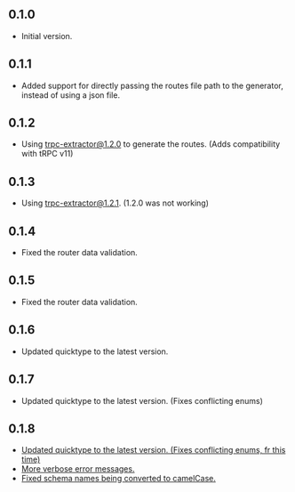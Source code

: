 ## 0.1.0

- Initial version.

## 0.1.1

- Added support for directly passing the routes file path to the generator, instead of using a json file.

## 0.1.2

- Using trpc-extractor@1.2.0 to generate the routes. (Adds compatibility with tRPC v11)

## 0.1.3

- Using trpc-extractor@1.2.1. (1.2.0 was not working)

## 0.1.4

- Fixed the router data validation.

## 0.1.5

- Fixed the router data validation.

## 0.1.6

- Updated quicktype to the latest version.

## 0.1.7

- Updated quicktype to the latest version. (Fixes conflicting enums)

## 0.1.8

- [Updated quicktype to the latest version. (Fixes conflicting enums, fr this time)](https://github.com/wosherco/trpc-client-dart/pull/3)
- [More verbose error messages.](https://github.com/wosherco/trpc-client-dart/issues/4)
- [Fixed schema names being converted to camelCase.](https://github.com/wosherco/trpc-client-dart/issues/5)
